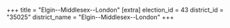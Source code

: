 +++
title = "Elgin--Middlesex--London"
[extra]
election_id = 43
district_id = "35025"
district_name = "Elgin--Middlesex--London"
+++
